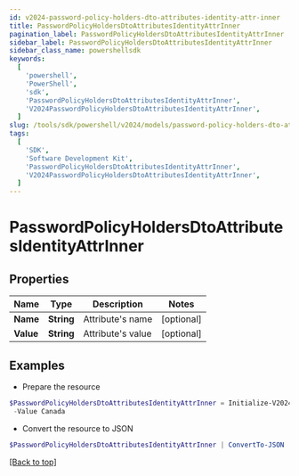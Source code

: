 ```yaml
---
id: v2024-password-policy-holders-dto-attributes-identity-attr-inner
title: PasswordPolicyHoldersDtoAttributesIdentityAttrInner
pagination_label: PasswordPolicyHoldersDtoAttributesIdentityAttrInner
sidebar_label: PasswordPolicyHoldersDtoAttributesIdentityAttrInner
sidebar_class_name: powershellsdk
keywords:
  [
    'powershell',
    'PowerShell',
    'sdk',
    'PasswordPolicyHoldersDtoAttributesIdentityAttrInner',
    'V2024PasswordPolicyHoldersDtoAttributesIdentityAttrInner',
  ]
slug: /tools/sdk/powershell/v2024/models/password-policy-holders-dto-attributes-identity-attr-inner
tags:
  [
    'SDK',
    'Software Development Kit',
    'PasswordPolicyHoldersDtoAttributesIdentityAttrInner',
    'V2024PasswordPolicyHoldersDtoAttributesIdentityAttrInner',
  ]
---
```


# PasswordPolicyHoldersDtoAttributesIdentityAttrInner

## Properties

| Name      | Type       | Description       | Notes      |
| --------- | ---------- | ----------------- | ---------- |
| **Name**  | **String** | Attribute's name  | [optional] |
| **Value** | **String** | Attribute's value | [optional] |

## Examples

- Prepare the resource

```powershell
$PasswordPolicyHoldersDtoAttributesIdentityAttrInner = Initialize-V2024PasswordPolicyHoldersDtoAttributesIdentityAttrInner  -Name Country `
 -Value Canada
```

- Convert the resource to JSON

```powershell
$PasswordPolicyHoldersDtoAttributesIdentityAttrInner | ConvertTo-JSON
```

[[Back to top]](#)
